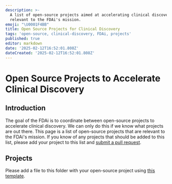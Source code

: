 ```yaml
---
description: >-
  A list of open-source projects aimed at accelerating clinical discovery
  relevant to the FDAi's mission.
emoji: "\U0001F4BB"
title: Open Source Projects for Clinical Discovery
tags: 'open-source, clinical-discovery, FDAi, projects'
published: true
editor: markdown
date: '2025-02-12T16:52:01.808Z'
dateCreated: '2025-02-12T16:52:01.808Z'
---
```

# Open Source Projects to Accelerate Clinical Discovery

## Introduction

The goal of the FDAi is to coordinate between open-source projects to accelerate clinical discovery. We can only do this if we know what projects are out there. This page is a list of open-source projects that are relevant to the FDAi's mission. If you know of any projects that should be added to this list, please add your project to this list and [submit a pull request](/docs/contributing.md).

## Projects

Please add a file to this folder with your open-source project using [this template](../templates/open_source_project.md).




